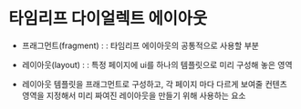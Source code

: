 # 타임리프 다이얼렉트 에이아웃
- 프래그먼트(fragment)  :
: 타임리프 에이아웃의 공통적으로 사용할 부분

- 레이아웃(layout)      :
: 특정 페이지에 ui를 하나의 템플릿으로 미리 구성해 놓은 영역
 * 레이아웃 템플릿을 프래그먼트로 구성하고,
   각 페이지 마다 다르게 보여줄 컨텐츠 영역을 지정해서
   미리 짜여진 레이아웃을 만들기 위해 사용하는 요소